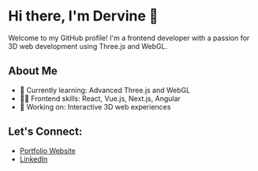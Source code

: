 # Hi there, I'm Dervine 👋

Welcome to my GitHub profile! I'm a frontend developer with a passion for 3D web development using Three.js and WebGL.

## About Me
- 🌱 Currently learning: Advanced Three.js and WebGL
- 👨‍💻 Frontend skills: React, Vue.js, Next.js, Angular
- 💼 Working on: Interactive 3D web experiences

## Let's Connect:
- [Portfolio Website](https://www.kemumanyakundi.co.ke/)
- [LinkedIn](https://www.linkedin.com/in/dervine-nyakundi-466322116/)
